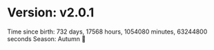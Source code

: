 # Version: v2.0.1
Time since birth: 732 days, 17568 hours, 1054080 minutes, 63244800 seconds
Season: Autumn 🍁
